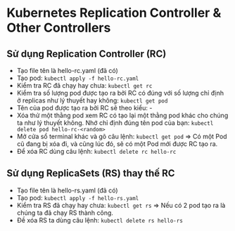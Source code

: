 # Kubernetes Replication Controller & Other Controllers

## Sử dụng Replication Controller (RC)
+ Tạo file tên là hello-rc.yaml (đã có)
+ Tạo pod: ```kubectl apply -f hello-rc.yaml```
+ Kiểm tra RC đã chạy hay chưa: ```kubectl get rc```
+ Kiểm tra số lượng pod được tạo ra bởi RC có đúng với số lượng chỉ định ở replicas như lý thuyết hay không: ```kubectl get pod```
+ Tên của pod được tạo ra bởi RC sẽ theo kiểu: <replicationcontroller name>-<random>
+ Xóa thử một thằng pod xem RC có tạo lại một thằng pod khác cho chúng ta như lý thuyết không. Nhớ chỉ định đúng tên pod của bạn: ```kubectl delete pod hello-rc-<random>```
+ Mở cửa sổ terminal khác và gõ câu lệnh: ```kubectl get pod```
=> Có một Pod cũ đang bị xóa đi, và cũng lúc đó, sẽ có một Pod mới được RC tạo ra.
+ Để xóa RC dùng câu lệnh: ```kubectl delete rc hello-rc```

## Sử dụng ReplicaSets (RS) thay thế RC
+ Tạo file tên là hello-rs.yaml (đã có)
+ Tạo pod: ```kubectl apply -f hello-rs.yaml```
+ Kiểm tra RS đã chạy hay chưa: ```kubectl get rs```
=> Nếu có 2 pod tạo ra là chúng ta đã chạy RS thành công. 
+ Đề xóa RS ta dùng câu lệnh: ```kubectl delete rs hello-rs```